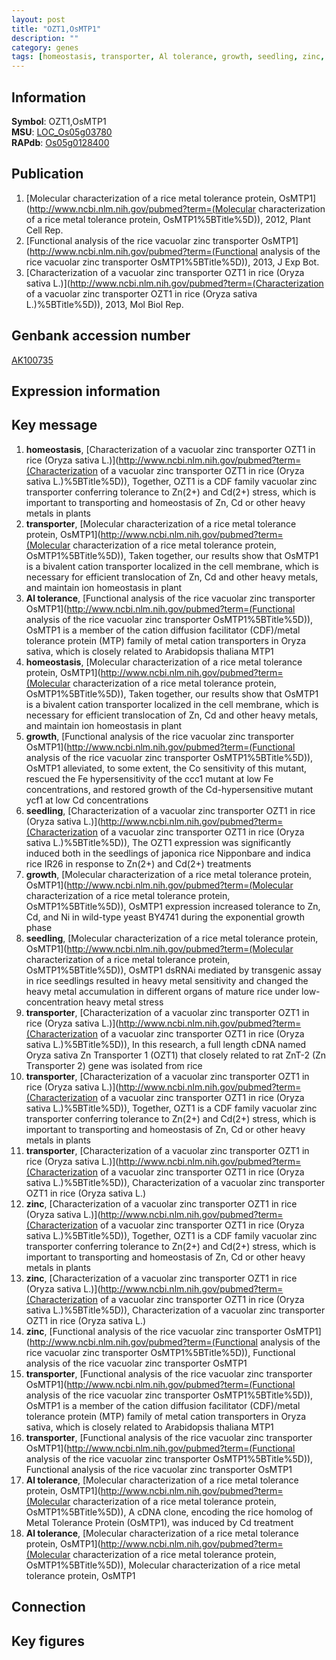 ```yaml
---
layout: post
title: "OZT1,OsMTP1"
description: ""
category: genes
tags: [homeostasis, transporter, Al tolerance, growth, seedling, zinc, Gene]
---
```


## Information
__Symbol__: OZT1,OsMTP1  
__MSU__: [LOC_Os05g03780](http://rice.plantbiology.msu.edu/cgi-bin/ORF_infopage.cgi?orf=LOC_Os05g03780)  
__RAPdb__: [Os05g0128400](http://rapdb.dna.affrc.go.jp/viewer/gbrowse_details/irgsp1?name=Os05g0128400)  

## Publication
1. [Molecular characterization of a rice metal tolerance protein, OsMTP1](http://www.ncbi.nlm.nih.gov/pubmed?term=(Molecular characterization of a rice metal tolerance protein, OsMTP1%5BTitle%5D)), 2012, Plant Cell Rep.
2. [Functional analysis of the rice vacuolar zinc transporter OsMTP1](http://www.ncbi.nlm.nih.gov/pubmed?term=(Functional analysis of the rice vacuolar zinc transporter OsMTP1%5BTitle%5D)), 2013, J Exp Bot.
3. [Characterization of a vacuolar zinc transporter OZT1 in rice (Oryza sativa L.)](http://www.ncbi.nlm.nih.gov/pubmed?term=(Characterization of a vacuolar zinc transporter OZT1 in rice (Oryza sativa L.)%5BTitle%5D)), 2013, Mol Biol Rep.

## Genbank accession number
[AK100735](http://www.ncbi.nlm.nih.gov/nuccore/AK100735)

## Expression information

## Key message
1. __homeostasis__, [Characterization of a vacuolar zinc transporter OZT1 in rice (Oryza sativa L.)](http://www.ncbi.nlm.nih.gov/pubmed?term=(Characterization of a vacuolar zinc transporter OZT1 in rice (Oryza sativa L.)%5BTitle%5D)),  Together, OZT1 is a CDF family vacuolar zinc transporter conferring tolerance to Zn(2+) and Cd(2+) stress, which is important to transporting and homeostasis of Zn, Cd or other heavy metals in plants
2. __transporter__, [Molecular characterization of a rice metal tolerance protein, OsMTP1](http://www.ncbi.nlm.nih.gov/pubmed?term=(Molecular characterization of a rice metal tolerance protein, OsMTP1%5BTitle%5D)),  Taken together, our results show that OsMTP1 is a bivalent cation transporter localized in the cell membrane, which is necessary for efficient translocation of Zn, Cd and other heavy metals, and maintain ion homeostasis in plant
3. __Al tolerance__, [Functional analysis of the rice vacuolar zinc transporter OsMTP1](http://www.ncbi.nlm.nih.gov/pubmed?term=(Functional analysis of the rice vacuolar zinc transporter OsMTP1%5BTitle%5D)),  OsMTP1 is a member of the cation diffusion facilitator (CDF)/metal tolerance protein (MTP) family of metal cation transporters in Oryza sativa, which is closely related to Arabidopsis thaliana MTP1
4. __homeostasis__, [Molecular characterization of a rice metal tolerance protein, OsMTP1](http://www.ncbi.nlm.nih.gov/pubmed?term=(Molecular characterization of a rice metal tolerance protein, OsMTP1%5BTitle%5D)),  Taken together, our results show that OsMTP1 is a bivalent cation transporter localized in the cell membrane, which is necessary for efficient translocation of Zn, Cd and other heavy metals, and maintain ion homeostasis in plant
5. __growth__, [Functional analysis of the rice vacuolar zinc transporter OsMTP1](http://www.ncbi.nlm.nih.gov/pubmed?term=(Functional analysis of the rice vacuolar zinc transporter OsMTP1%5BTitle%5D)),  OsMTP1 alleviated, to some extent, the Co sensitivity of this mutant, rescued the Fe hypersensitivity of the ccc1 mutant at low Fe concentrations, and restored growth of the Cd-hypersensitive mutant ycf1 at low Cd concentrations
6. __seedling__, [Characterization of a vacuolar zinc transporter OZT1 in rice (Oryza sativa L.)](http://www.ncbi.nlm.nih.gov/pubmed?term=(Characterization of a vacuolar zinc transporter OZT1 in rice (Oryza sativa L.)%5BTitle%5D)),  The OZT1 expression was significantly induced both in the seedlings of japonica rice Nipponbare and indica rice IR26 in response to Zn(2+) and Cd(2+) treatments
7. __growth__, [Molecular characterization of a rice metal tolerance protein, OsMTP1](http://www.ncbi.nlm.nih.gov/pubmed?term=(Molecular characterization of a rice metal tolerance protein, OsMTP1%5BTitle%5D)),  OsMTP1 expression increased tolerance to Zn, Cd, and Ni in wild-type yeast BY4741 during the exponential growth phase
8. __seedling__, [Molecular characterization of a rice metal tolerance protein, OsMTP1](http://www.ncbi.nlm.nih.gov/pubmed?term=(Molecular characterization of a rice metal tolerance protein, OsMTP1%5BTitle%5D)),  OsMTP1 dsRNAi mediated by transgenic assay in rice seedlings resulted in heavy metal sensitivity and changed the heavy metal accumulation in different organs of mature rice under low-concentration heavy metal stress
9. __transporter__, [Characterization of a vacuolar zinc transporter OZT1 in rice (Oryza sativa L.)](http://www.ncbi.nlm.nih.gov/pubmed?term=(Characterization of a vacuolar zinc transporter OZT1 in rice (Oryza sativa L.)%5BTitle%5D)),  In this research, a full length cDNA named Oryza sativa Zn Transporter 1 (OZT1) that closely related to rat ZnT-2 (Zn Transporter 2) gene was isolated from rice
10. __transporter__, [Characterization of a vacuolar zinc transporter OZT1 in rice (Oryza sativa L.)](http://www.ncbi.nlm.nih.gov/pubmed?term=(Characterization of a vacuolar zinc transporter OZT1 in rice (Oryza sativa L.)%5BTitle%5D)),  Together, OZT1 is a CDF family vacuolar zinc transporter conferring tolerance to Zn(2+) and Cd(2+) stress, which is important to transporting and homeostasis of Zn, Cd or other heavy metals in plants
11. __transporter__, [Characterization of a vacuolar zinc transporter OZT1 in rice (Oryza sativa L.)](http://www.ncbi.nlm.nih.gov/pubmed?term=(Characterization of a vacuolar zinc transporter OZT1 in rice (Oryza sativa L.)%5BTitle%5D)), Characterization of a vacuolar zinc transporter OZT1 in rice (Oryza sativa L.)
12. __zinc__, [Characterization of a vacuolar zinc transporter OZT1 in rice (Oryza sativa L.)](http://www.ncbi.nlm.nih.gov/pubmed?term=(Characterization of a vacuolar zinc transporter OZT1 in rice (Oryza sativa L.)%5BTitle%5D)),  Together, OZT1 is a CDF family vacuolar zinc transporter conferring tolerance to Zn(2+) and Cd(2+) stress, which is important to transporting and homeostasis of Zn, Cd or other heavy metals in plants
13. __zinc__, [Characterization of a vacuolar zinc transporter OZT1 in rice (Oryza sativa L.)](http://www.ncbi.nlm.nih.gov/pubmed?term=(Characterization of a vacuolar zinc transporter OZT1 in rice (Oryza sativa L.)%5BTitle%5D)), Characterization of a vacuolar zinc transporter OZT1 in rice (Oryza sativa L.)
14. __zinc__, [Functional analysis of the rice vacuolar zinc transporter OsMTP1](http://www.ncbi.nlm.nih.gov/pubmed?term=(Functional analysis of the rice vacuolar zinc transporter OsMTP1%5BTitle%5D)), Functional analysis of the rice vacuolar zinc transporter OsMTP1
15. __transporter__, [Functional analysis of the rice vacuolar zinc transporter OsMTP1](http://www.ncbi.nlm.nih.gov/pubmed?term=(Functional analysis of the rice vacuolar zinc transporter OsMTP1%5BTitle%5D)),  OsMTP1 is a member of the cation diffusion facilitator (CDF)/metal tolerance protein (MTP) family of metal cation transporters in Oryza sativa, which is closely related to Arabidopsis thaliana MTP1
16. __transporter__, [Functional analysis of the rice vacuolar zinc transporter OsMTP1](http://www.ncbi.nlm.nih.gov/pubmed?term=(Functional analysis of the rice vacuolar zinc transporter OsMTP1%5BTitle%5D)), Functional analysis of the rice vacuolar zinc transporter OsMTP1
17. __Al tolerance__, [Molecular characterization of a rice metal tolerance protein, OsMTP1](http://www.ncbi.nlm.nih.gov/pubmed?term=(Molecular characterization of a rice metal tolerance protein, OsMTP1%5BTitle%5D)),  A cDNA clone, encoding the rice homolog of Metal Tolerance Protein (OsMTP1), was induced by Cd treatment
18. __Al tolerance__, [Molecular characterization of a rice metal tolerance protein, OsMTP1](http://www.ncbi.nlm.nih.gov/pubmed?term=(Molecular characterization of a rice metal tolerance protein, OsMTP1%5BTitle%5D)), Molecular characterization of a rice metal tolerance protein, OsMTP1

## Connection

## Key figures


